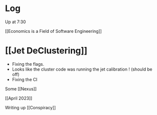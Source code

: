 
# Log

Up at 7:30

[[Economics is a Field of Software Engineering]]

# [[Jet DeClustering]]
- Fixing the flags. 
- Looks like the cluster code was running the jet calibration ! (should be off)
- Fixing the CI

Some [[Nexus]]

[[April 2023]]

Writing up [[Conspiracy]]
